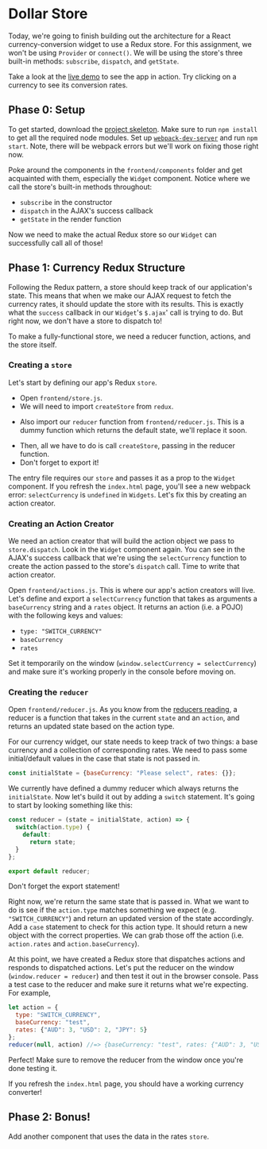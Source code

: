 # Dollar Store

Today, we're going to finish building out the architecture for a React
currency-conversion widget to use a Redux store. For this assignment, we won't
be using `Provider` or `connect()`. We will be using the store's three built-in
methods: `subscribe`, `dispatch`, and `getState`.

Take a look at the [live demo][live-demo] to see the app in action.  Try
clicking on a currency to see its conversion rates.   

[live-demo]: https://appacademy.github.io/curriculum/currency_demo/

## Phase 0: Setup

To get started, download the [project skeleton][currency-skeleton].  Make sure to
run `npm install` to get all the required node modules. Set up
[`webpack-dev-server`][dev-server] and run `npm start`. Note, there will
 be webpack errors but we'll work on fixing those right now.

[dev-server]: ../../../readings/webpack_dev_server.md
[currency-skeleton]: ./skeleton.zip?raw=true

Poke around the components in the `frontend/components` folder and get
acquainted with them, especially the `Widget` component. Notice where we call
the store's built-in methods throughout:

- `subscribe` in the constructor
- `dispatch` in the AJAX's success callback
- `getState` in the render function

Now we need to make the actual Redux store so our `Widget` can successfully call all of those!

## Phase 1: Currency Redux Structure

Following the Redux pattern, a store should keep track of our application's
state. This means that when we make our AJAX request to fetch the currency
rates, it should update the store with its results. This is exactly what the
`success` callback in our `Widget`'s `$.ajax`' call is trying to do. But right
now, we don't have a store to dispatch to!

To make a fully-functional store, we need a reducer function, actions, and the
store itself.

### Creating a `store`

Let's start by defining our app's Redux `store`.

+ Open `frontend/store.js`.
+ We will need to import `createStore` from `redux`.
* Also import our `reducer` function from `frontend/reducer.js`. This is a dummy function which returns the default state, we'll replace it soon.
+ Then, all we have to do is call `createStore`, passing in the reducer function.
+ Don't forget to export it!

The entry file requires our `store` and passes it as a prop to the `Widget`
component. If you refresh the `index.html` page, you'll see a new webpack error:
`selectCurrency` is `undefined` in `Widgets`. Let's fix this by creating an
action creator.

### Creating an Action Creator

We need an action creator that will build the action object we pass to
`store.dispatch`. Look in the `Widget` component again. You can see in the
AJAX's success callback that we're using the `selectCurrency` function to create
the action passed to the store's `dispatch` call. Time to write that action
creator.

Open `frontend/actions.js`. This is where our app's action creators will live.
Let's define and export a `selectCurrency` function that takes as arguments a
`baseCurrency` string and a `rates` object. It returns an action (i.e. a POJO)
with the following keys and values:

- `type: "SWITCH_CURRENCY"`
- `baseCurrency`
- `rates`

Set it temporarily on the window (`window.selectCurrency = selectCurrency`) and
make sure it's working properly in the console before moving on.

### Creating the `reducer`

Open `frontend/reducer.js`. As you know from the [reducers reading][reducers-reading], a reducer is a function that takes in the current `state` and an `action`, and returns an updated state based on the action type.

[reducers-reading]: ../../../readings/reducers.md

For our currency widget, our state needs to keep track of two things: a base currency and a collection of corresponding rates. We need to pass some initial/default values in the case that state is not passed in.

```js
const initialState = {baseCurrency: "Please select", rates: {}};
```

We currently have defined a dummy reducer which always returns the `initialState`. Now let's build it out by adding a `switch` statement. It's going to start by looking something like this:

```js
const reducer = (state = initialState, action) => {  
  switch(action.type) {
    default:
      return state;
  }
};

export default reducer;
```

Don't forget the export statement!

Right now, we're return the same state that is passed in. What we want to do is see if the `action.type` matches something we expect (e.g. `"SWITCH_CURRENCY"`) and return an updated version of the state accordingly. Add a `case` statement to check for this action type. It should return a new object with the correct properties. We can grab those off the action (i.e. `action.rates` and `action.baseCurrency`).

At this point, we have created a Redux store that dispatches actions and responds to dispatched actions. Let's put the reducer on the window (`window.reducer = reducer`) and then test it out in the browser console. Pass a test case to the reducer and make sure it returns what we're expecting. For example,

```js
let action = {
  type: "SWITCH_CURRENCY",
  baseCurrency: "test",
  rates: {"AUD": 3, "USD": 2, "JPY": 5}
};
reducer(null, action) //=> {baseCurrency: "test", rates: {"AUD": 3, "USD": 2, "JPY": 5}}
```

Perfect! Make sure to remove the reducer from the window once you're done testing it.

If you refresh the `index.html` page, you should have a working currency converter!

## Phase 2: Bonus!

Add another component that uses the data in the rates `store`.  
